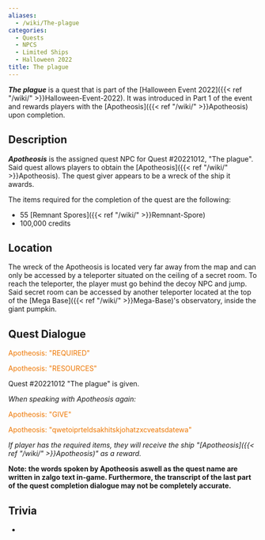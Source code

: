 ```yaml
---
aliases:
  - /wiki/The-plague
categories:
  - Quests
  - NPCS
  - Limited Ships
  - Halloween 2022
title: The plague
---
```


**_The plague_** is a quest that is part of the [Halloween Event 2022]({{< ref "/wiki/" >}}Halloween-Event-2022). It was introduced in Part 1 of the event and rewards players with the [Apotheosis]({{< ref "/wiki/" >}}Apotheosis) upon completion.

## Description

**_Apotheosis_** is the assigned quest NPC for Quest #20221012, "The plague". Said quest allows players to obtain the [Apotheosis]({{< ref "/wiki/" >}}Apotheosis). The quest giver appears to be a wreck of the ship it awards.

The items required for the completion of the quest are the following:

- 55 [Remnant Spores]({{< ref "/wiki/" >}}Remnant-Spore)
- 100,000 credits

## Location

The wreck of the Apotheosis is located very far away from the map and can only be accessed by a teleporter situated on the ceiling of a secret room. To reach the teleporter, the player must go behind the decoy NPC and jump. Said secret room can be accessed by another teleporter located at the top of the [Mega Base]({{< ref "/wiki/" >}}Mega-Base)'s observatory, inside the giant pumpkin.

## Quest Dialogue

<span style="color:#ee7600">Apotheosis: "REQUIRED"</span>

[Player]: "What?"

<span style="color:#ee7600">Apotheosis: "RESOURCES"</span>

Quest #20221012 "The plague" is given.

_When speaking with Apotheosis again:_

<span style="color:#ee7600">Apotheosis: "GIVE"</span>

[Player]: "Here."

<span style="color:#ee7600">Apotheosis: "qwetoiprteldsakhitskjohatzxcveatsdatewa"</span>

_If player has the required items, they will receive the ship "[Apotheosis]({{< ref "/wiki/" >}}Apotheosis)" as a reward._

**Note: the words spoken by Apotheosis aswell as the quest name are written in zalgo text in-game. Furthermore, the transcript of the last part of the quest completion dialogue may not be completely accurate.**

## Trivia

-
